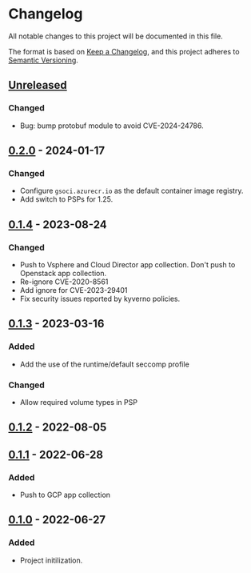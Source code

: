 # Changelog

All notable changes to this project will be documented in this file.

The format is based on [Keep a Changelog](https://keepachangelog.com/en/1.0.0/),
and this project adheres to [Semantic Versioning](https://semver.org/spec/v2.0.0.html).

## [Unreleased]

### Changed

- Bug: bump protobuf module to avoid CVE-2024-24786.

## [0.2.0] - 2024-01-17

### Changed

- Configure `gsoci.azurecr.io` as the default container image registry.
- Add switch to PSPs for 1.25.

## [0.1.4] - 2023-08-24

### Changed

- Push to Vsphere and Cloud Director app collection. Don't push to Openstack app collection.
- Re-ignore CVE-2020-8561
- Add ignore for CVE-2023-29401
- Fix security issues reported by kyverno policies.

## [0.1.3] - 2023-03-16

### Added

- Add the use of the runtime/default seccomp profile

### Changed

- Allow required volume types in PSP

## [0.1.2] - 2022-08-05

## [0.1.1] - 2022-06-28

### Added

- Push to GCP app collection

## [0.1.0] - 2022-06-27

### Added

- Project initilization.

[Unreleased]: https://github.com/giantswarm/deletion-blocker-operator/compare/v0.2.0...HEAD
[0.2.0]: https://github.com/giantswarm/deletion-blocker-operator/compare/v0.1.4...v0.2.0
[0.1.4]: https://github.com/giantswarm/deletion-blocker-operator/compare/v0.1.3...v0.1.4
[0.1.3]: https://github.com/giantswarm/deletion-blocker-operator/compare/v0.1.2...v0.1.3
[0.1.2]: https://github.com/giantswarm/deletion-blocker-operator/compare/v0.1.1...v0.1.2
[0.1.1]: https://github.com/giantswarm/deletion-blocker-operator/compare/v0.1.0...v0.1.1
[0.1.0]: https://github.com/giantswarm/deletion-blocker-operator/releases/tag/v0.1.0
